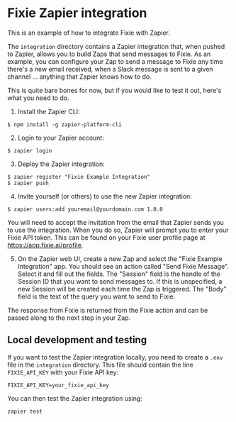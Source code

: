 # Fixie Zapier integration

This is an example of how to integrate Fixie with Zapier.

The `integration` directory contains a Zapier integration that,
when pushed to Zapier, allows you to build Zaps that send messages
to Fixie. As an example, you can configure your Zap to send a message
to Fixie any time there's a new email received, when a Slack message
is sent to a given channel ... anything that Zapier knows how to do.

This is quite bare bones for now, but if you would like to test it out,
here's what you need to do.

1. Install the Zapier CLI:
```
$ npm install -g zapier-platform-cli
```

2. Login to your Zapier account:
```
$ zapier login
```

3. Deploy the Zapier integration:
```
$ zapier register "Fixie Example Integration"
$ zapier push
```

4. Invite yourself (or others) to use the new Zapier integration:
```
$ zapier users:add youremail@yourdomain.com 1.0.0
```
You will need to accept the invitation from the email that Zapier
sends you to use the integration. When you do so, Zapier will prompt
you to enter your Fixie API token. This can be found on your Fixie user
profile page at https://app.fixie.ai/profile.

5. On the Zapier web UI, create a new Zap and select the "Fixie
Example Integration" app. You should see an action called "Send
Fixie Message".  Select it and fill out the fields. The "Session"
field is the handle of the Session ID that you want to send messages
to. If this is unspecified, a new Session will be created each time
the Zap is triggered. The "Body" field is the text of the query you
want to send to Fixie.

The response from Fixie is returned from the Fixie action and can be
passed along to the next step in your Zap.

## Local development and testing

If you want to test the Zapier integration locally, you need to create
a `.env` file in the `integration` directory. This file should contain
the line `FIXIE_API_KEY` with your Fixie API key:
```
FIXIE_API_KEY=your_fixie_api_key
```

You can then test the Zapier integration using:
```
zapier test
```
